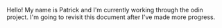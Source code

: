 Hello!
My name is Patrick and I'm currently working through the odin project. I'm going to revisit this document after I've made more progress.
